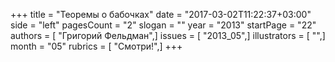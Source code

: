 +++
title = "Теоремы о бабочках"
date = "2017-03-02T11:22:37+03:00"
side = "left"
pagesCount = "2"
slogan = ""
year = "2013"
startPage = "22"
authors = [ "Григорий Фельдман",]
issues = [ "2013_05",]
illustrators = [ "",]
month = "05"
rubrics = [ "Смотри!",]
+++
